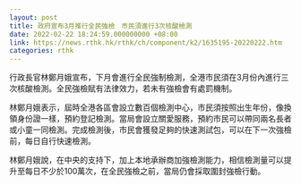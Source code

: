 ```yaml
---
layout: post
title: 政府宣布3月推行全民強檢　市民須進行3次核酸檢測
date: 2022-02-22 18:24:59.000000000 +08:00
link: https://news.rthk.hk/rthk/ch/component/k2/1635195-20220222.htm
categories: rthk
---
```


行政長官林鄭月娥宣布，下月會進行全民強制檢測，全港市民須在3月份內進行三次核酸檢測。全民強檢賦有法律效力，若未有強檢會有處罰機制。    

林鄭月娥表示，屆時全港各區會設立數百個檢測中心，市民須按照出生年份，像換領身份證一樣，預約登記檢測。當局會設立關愛服務，預約市民可以帶同兩名長者或小童一同檢測。完成檢測後，市民會獲發足夠的快速測試包，可以在下一次強檢前，每日自行快速檢測。

林鄭月娥說，在中央的支持下，加上本地承辦商加強檢測能力，相信檢測量可以提升至每日不少於100萬次，在全民強檢之前，當局仍會採取圍封強檢行動。
